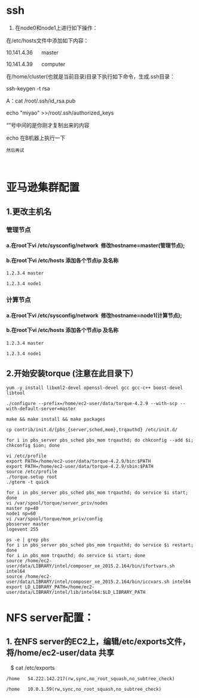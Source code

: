 # ssh
1. 在node0和node1上进行如下操作：

在/etc/hosts文件中添加如下内容：

10.141.4.36      master

10.141.4.39      computer

在/home/cluster(也就是当前目录)目录下执行如下命令，生成.ssh目录：

ssh-keygen -t rsa

A：cat /root/.ssh/id_rsa.pub

echo "miyao" >>/root/.ssh/authorized_keys

  “”号中间的是你刚才复制出来的内容
  
   echo 在B机器上执行一下
   
    然后再试
    
# 亚马逊集群配置

## 1.更改主机名

### 管理节点

#### a.在root下vi /etc/sysconfig/network  修改hostname=master(管理节点);

#### b.在root下vi /etc/hosts 添加各个节点ip 及名称

    1.2.3.4 master

    1.2.3.4 node1

### 计算节点

#### a.在root下vi /etc/sysconfig/network  修改hostname=node1(计算节点);

#### b.在root下vi /etc/hosts 添加各个节点ip 及名称

    1.2.3.4 master

    1.2.3.4 node1

## 2.开始安装torque (注意在此目录下）

    yum -y install libxml2-devel openssl-devel gcc gcc-c++ boost-devel libtool

    ./configure --prefix=/home/ec2-user/data/torque-4.2.9 --with-scp --with-default-server=master
    
    make && make install && make packages
    
    cp contrib/init.d/{pbs_{server,sched,mom},trqauthd} /etc/init.d/

    for i in pbs_server pbs_sched pbs_mom trqauthd; do chkconfig --add $i; chkconfig $ion; done
    
    vi /etc/profile
    export PATH=/home/ec2-user/data/torque-4.2.9/bin:$PATH
    export PATH=/home/ec2-user/data/torque-4.2.9/sbin:$PATH
    source /etc/profile
    ./torque.setup root
    ./gterm -t quick
    
    for i in pbs_server pbs_sched pbs_mom trqauthd; do service $i start; done
    vi /var/spool/torque/server_priv/nodes
    master np=40
    node1 np=60
    vi /var/spool/torque/mom_priv/config
    pbsserver master
    logevent 255
    
    ps -e | grep pbs
    for i in pbs_server pbs_sched pbs_mom trqauthd; do service $i restart; done
    for i in pbs_mom trqauthd; do service $i start; done
    source /home/ec2-user/data/LIBRARY/intel/composer_xe_2015.2.164/bin/ifortvars.sh intel64
    source /home/ec2-user/data/LIBRARY/intel/composer_xe_2015.2.164/bin/iccvars.sh intel64
    export LD_LIBRARY_PATH=/home/ec2-user/data/LIBRARY/intel/lib/intel64:$LD_LIBRARY_PATH
    
# NFS server配置：
## 1. 在NFS server的EC2上，编辑/etc/exports文件，将/home/ec2-user/data 共享


    $ cat /etc/exports
    
    /home   54.222.142.217(rw,sync,no_root_squash,no_subtree_check)
    
    /home   10.0.1.59(rw,sync,no_root_squash,no_subtree_check)
